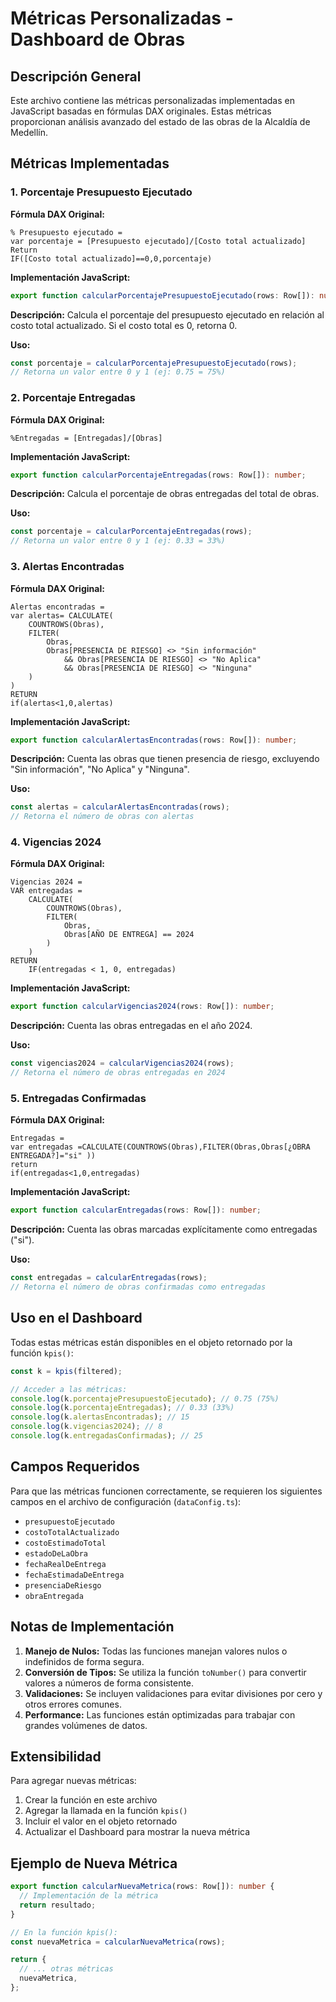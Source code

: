 # Métricas Personalizadas - Dashboard de Obras

## Descripción General

Este archivo contiene las métricas personalizadas implementadas en JavaScript basadas en fórmulas DAX originales. Estas métricas proporcionan análisis avanzado del estado de las obras de la Alcaldía de Medellín.

## Métricas Implementadas

### 1. Porcentaje Presupuesto Ejecutado

**Fórmula DAX Original:**

```dax
% Presupuesto ejecutado =
var porcentaje = [Presupuesto ejecutado]/[Costo total actualizado]
Return
IF([Costo total actualizado]==0,0,porcentaje)
```

**Implementación JavaScript:**

```typescript
export function calcularPorcentajePresupuestoEjecutado(rows: Row[]): number;
```

**Descripción:** Calcula el porcentaje del presupuesto ejecutado en relación al costo total actualizado. Si el costo total es 0, retorna 0.

**Uso:**

```typescript
const porcentaje = calcularPorcentajePresupuestoEjecutado(rows);
// Retorna un valor entre 0 y 1 (ej: 0.75 = 75%)
```

### 2. Porcentaje Entregadas

**Fórmula DAX Original:**

```dax
%Entregadas = [Entregadas]/[Obras]
```

**Implementación JavaScript:**

```typescript
export function calcularPorcentajeEntregadas(rows: Row[]): number;
```

**Descripción:** Calcula el porcentaje de obras entregadas del total de obras.

**Uso:**

```typescript
const porcentaje = calcularPorcentajeEntregadas(rows);
// Retorna un valor entre 0 y 1 (ej: 0.33 = 33%)
```

### 3. Alertas Encontradas

**Fórmula DAX Original:**

```dax
Alertas encontradas =
var alertas= CALCULATE(
    COUNTROWS(Obras),
    FILTER(
        Obras,
        Obras[PRESENCIA DE RIESGO] <> "Sin información"
            && Obras[PRESENCIA DE RIESGO] <> "No Aplica"
            && Obras[PRESENCIA DE RIESGO] <> "Ninguna"
    )
)
RETURN
if(alertas<1,0,alertas)
```

**Implementación JavaScript:**

```typescript
export function calcularAlertasEncontradas(rows: Row[]): number;
```

**Descripción:** Cuenta las obras que tienen presencia de riesgo, excluyendo "Sin información", "No Aplica" y "Ninguna".

**Uso:**

```typescript
const alertas = calcularAlertasEncontradas(rows);
// Retorna el número de obras con alertas
```

### 4. Vigencias 2024

**Fórmula DAX Original:**

```dax
Vigencias 2024 =
VAR entregadas =
    CALCULATE(
        COUNTROWS(Obras),
        FILTER(
            Obras,
            Obras[AÑO DE ENTREGA] == 2024
        )
    )
RETURN
    IF(entregadas < 1, 0, entregadas)
```

**Implementación JavaScript:**

```typescript
export function calcularVigencias2024(rows: Row[]): number;
```

**Descripción:** Cuenta las obras entregadas en el año 2024.

**Uso:**

```typescript
const vigencias2024 = calcularVigencias2024(rows);
// Retorna el número de obras entregadas en 2024
```

### 5. Entregadas Confirmadas

**Fórmula DAX Original:**

```dax
Entregadas =
var entregadas =CALCULATE(COUNTROWS(Obras),FILTER(Obras,Obras[¿OBRA ENTREGADA?]="si" ))
return
if(entregadas<1,0,entregadas)
```

**Implementación JavaScript:**

```typescript
export function calcularEntregadas(rows: Row[]): number;
```

**Descripción:** Cuenta las obras marcadas explícitamente como entregadas ("si").

**Uso:**

```typescript
const entregadas = calcularEntregadas(rows);
// Retorna el número de obras confirmadas como entregadas
```

## Uso en el Dashboard

Todas estas métricas están disponibles en el objeto retornado por la función `kpis()`:

```typescript
const k = kpis(filtered);

// Acceder a las métricas:
console.log(k.porcentajePresupuestoEjecutado); // 0.75 (75%)
console.log(k.porcentajeEntregadas); // 0.33 (33%)
console.log(k.alertasEncontradas); // 15
console.log(k.vigencias2024); // 8
console.log(k.entregadasConfirmadas); // 25
```

## Campos Requeridos

Para que las métricas funcionen correctamente, se requieren los siguientes campos en el archivo de configuración (`dataConfig.ts`):

- `presupuestoEjecutado`
- `costoTotalActualizado`
- `costoEstimadoTotal`
- `estadoDeLaObra`
- `fechaRealDeEntrega`
- `fechaEstimadaDeEntrega`
- `presenciaDeRiesgo`
- `obraEntregada`

## Notas de Implementación

1. **Manejo de Nulos:** Todas las funciones manejan valores nulos o indefinidos de forma segura.
2. **Conversión de Tipos:** Se utiliza la función `toNumber()` para convertir valores a números de forma consistente.
3. **Validaciones:** Se incluyen validaciones para evitar divisiones por cero y otros errores comunes.
4. **Performance:** Las funciones están optimizadas para trabajar con grandes volúmenes de datos.

## Extensibilidad

Para agregar nuevas métricas:

1. Crear la función en este archivo
2. Agregar la llamada en la función `kpis()`
3. Incluir el valor en el objeto retornado
4. Actualizar el Dashboard para mostrar la nueva métrica

## Ejemplo de Nueva Métrica

```typescript
export function calcularNuevaMetrica(rows: Row[]): number {
  // Implementación de la métrica
  return resultado;
}

// En la función kpis():
const nuevaMetrica = calcularNuevaMetrica(rows);

return {
  // ... otras métricas
  nuevaMetrica,
};
```
